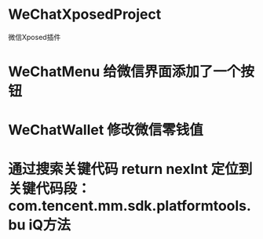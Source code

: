 # WeChatXposedProject
微信Xposed插件

# WeChatMenu   给微信界面添加了一个按钮


# WeChatWallet 修改微信零钱值

# 通过搜索关键代码 return nexInt 定位到关键代码段：com.tencent.mm.sdk.platformtools.bu iQ方法
